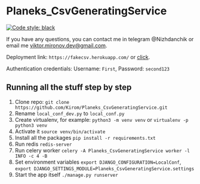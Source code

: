 # Planeks_CsvGeneratingService
[![Code style: black](https://img.shields.io/badge/code%20style-black-000000.svg)](https://github.com/psf/black)

If you have any questions, you can contact me in telegram @Nizhdanchik or email me viktor.mironov.dev@gmail.com.

Deployment link: `https://fakecsv.herokuapp.com/` or [click](https://fakecsv.herokuapp.com/).

Authentication credentials: Username: `First`, Password: `second123` 

## Running all the stuff step by step
1. Clone repo: `git clone https://github.com/Kirom/Planeks_CsvGeneratingService.git`
2. Rename `local_conf_dev.py` to `local_conf.py`
3. Create virtualenv, for example: `python3 -m venv venv` or `virtualenv -p python3 venv`
4. Activate it `source venv/bin/activate`
5. Install all the packages `pip install -r requirements.txt`
6. Run redis `redis-server`
7. Run celery worker `celery -A Planeks_CsvGeneratingService worker -l INFO -c 4 -B`
8. Set environment variables `export DJANGO_CONFIGURATION=LocalConf`,   
`export DJANGO_SETTINGS_MODULE=Planeks_CsvGeneratingService.settings`
9. Start the app itself `./manage.py runserver`

